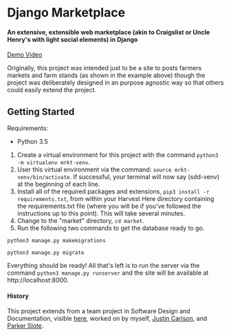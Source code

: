 # Django Marketplace
#### An extensive, extensible web marketplace (akin to Craigslist or Uncle Henry's with light social elements) in Django

[Demo Video](https://gfycat.com/IgnorantHighCornsnake)

Originally, this project was intended just to be a site to posts farmers markets and farm stands (as shown in the 
example above) though the project was deliberately designed in an purpose agnostic way so that others could easily
extend the project. 

## Getting Started
Requirements:
* Python 3.5

1. Create a virtual environment for this project with the command `python3 -m virtualenv mrkt-venv`.
2. User this virtual environment via the command: `source mrkt-venv/bin/activate`. If successful, your terminal will now say (sdd-venv) at the beginning of each line.
3. Install all of the required packages and extensions, `pip3 install -r requirements.txt`, from within your Harvest Here directory containing the requirements.txt file (where you will be if you've followed the instructions up to this point). This will take several minutes.
4. Change to the "market" directory, `cd market`.
5. Run the following two commands to get the database ready to go.

`python3 manage.py makemigrations`

`python3 manage.py migrate`

Everything should be ready! All that's left is to run the server via the command `python3 manage.py runserver` and the site will be available at http://localhost:8000.

#### History
This project extends from a team project in Software Design and Documentation, visible [here](https://github.com/justinbot/sdd-farmers), worked on by myself, [Justin Carlson](Carlson), and [Parker Slote](https://github.com/winstonian32).
